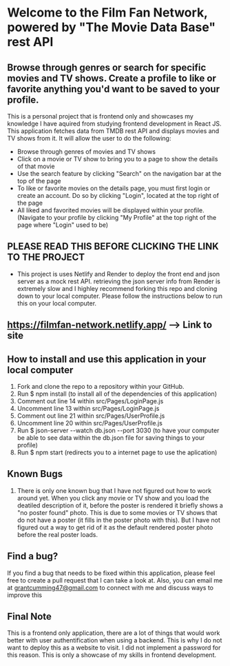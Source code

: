 # Welcome to the Film Fan Network, powered by "The Movie Data Base" rest API

## Browse through genres or search for specific movies and TV shows. Create a profile to like or favorite anything you'd want to be saved to your profile.

This is a personal project that is frontend only and showcases my knowledge I have aquired from studying frontend development in React JS. This application fetches data from TMDB rest API and displays movies and TV shows from it. It will allow the user to do the following:


* Browse through genres of movies and TV shows
* Click on a movie or TV show to bring you to a page to show the details of that movie
* Use the search feature by clicking "Search" on the navigation bar at the top of the page
* To like or favorite movies on the details page, you must first login or create an account. Do so by clicking "Login", located at the top right of the page
* All liked and favorited movies will be displayed within your profile. (Navigate to your profile by clicking "My Profile" at the top right of the page where "Login" used to be)

## PLEASE READ THIS BEFORE CLICKING THE LINK TO THE PROJECT
- This project is uses Netlify and Render to deploy the front end and json server as a mock rest API. retrieving the json server info from Render is extremely slow and I highley recommend forking this repo and cloning down to your local computer. Please follow the instructions below to run this on your local computer. 

## https://filmfan-network.netlify.app/   --> Link to site


## How to install and use this application in your local computer

1. Fork and clone the repo to a repository within your GitHub.
2. Run $ npm install    (to install all of the dependencies of this application)
3. Comment out line 14 within src/Pages/LoginPage.js
4. Uncomment line 13 within src/Pages/LoginPage.js
5. Comment out line 21 within src/Pages/UserProfile.js
6. Uncomment line 20 within src/Pages/UserProfile.js
4. Run $ json-server --watch db.json --port 3030  (to have your computer be able to see data within the db.json file for saving things to your profile)
5. Run $ npm start     (redirects you to a internet page to use the aplication)


## Known Bugs

1. There is only one known bug that I have not figured out how to work around yet. When you click any movie or TV show and you load the deatiled description of it, before the poster is rendered it briefly shows a "no poster found" photo. This is due to some movies or TV shows that do not have a poster (it fills in the poster photo with this). But I have not figured out a way to get rid of it as the default rendered poster photo before the real poster loads.


## Find a bug? 

If you find a bug that needs to be fixed within this application, please feel free to create a pull request that I can take a look at. Also, you can email me at grantcumming47@gmail.com to connect with me and discuss ways to improve this



## Final Note

This is a frontend only application, there are a lot of things that would work better with user authentification when using a backend. This is why I do not want to deploy this as a website to visit. I did not implement a password for this reason. This is only a showcase of my skills in frontend development. 
